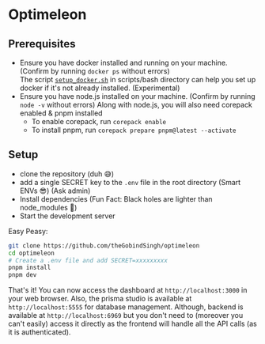 # Optimeleon

## Prerequisites

- Ensure you have docker installed and running on your machine. (Confirm by running `docker ps` without errors)  
The script [`setup_docker.sh`](scripts/bash/setup_docker.sh) in scripts/bash directory can help you set up docker if it's not already installed. (Experimental)
- Ensure you have node.js installed on your machine. (Confirm by running `node -v` without errors)
Along with node.js, you will also need corepack enabled & pnpm installed
  - To enable corepack, run `corepack enable`
  - To install pnpm, run `corepack prepare pnpm@latest --activate`  


## Setup

- clone the repository (duh 😅)
- add a single SECRET key to the `.env` file in the root directory (Smart ENVs 😎) (Ask admin)
- Install dependencies (Fun Fact: Black holes are lighter than node_modules 🫠)
- Start the development server 

Easy Peasy:  
```bash
git clone https://github.com/theGobindSingh/optimeleon
cd optimeleon
# Create a .env file and add SECRET=xxxxxxxxx
pnpm install
pnpm dev
```

That's it! You can now access the dashboard at `http://localhost:3000` in your web browser. Also, the prisma studio is available at `http://localhost:5555` for database management.
Although, backend is available at `http://localhost:6969` but you don't need to (moreover you can't easily) access it directly as the frontend will handle all the API calls (as it is authenticated).